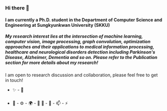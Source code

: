 ### Hi there 👋

#### I am currently a Ph.D. student in the Department of Computer Science and Engineering at Sungkyunkwan University (SKKU)

##### My research interest lies at the intersection of machine learning, computer vision, image processing, graph convolution, optimization approaches and their applications to medical information processing, healthcare and neurological disorders detection including Parkinson's Disease, Alzheimer, Dementia and so on. Please refer to the Publication section for more details about my research!

I am open to research discussion and collaboration, please feel free to get in touch!

- ✨ - 🍑 

##### 

- 🏢 - ⚙️ - 🌍 - 💅  🌱 - 💬 - 📫 - ⚡️ 
